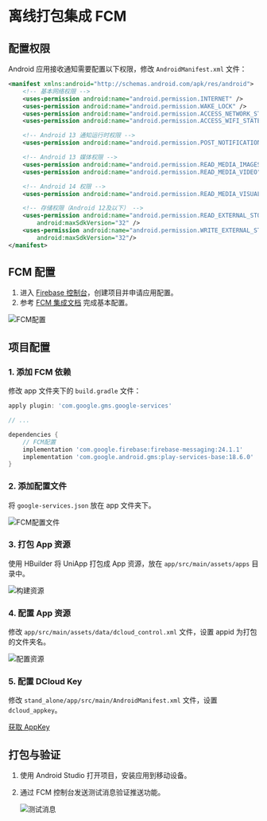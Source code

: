 # 离线打包集成 FCM

## 配置权限

Android 应用接收通知需要配置以下权限，修改 `AndroidManifest.xml` 文件：

```xml
<manifest xmlns:android="http://schemas.android.com/apk/res/android">
    <!-- 基本网络权限 -->
    <uses-permission android:name="android.permission.INTERNET" />
    <uses-permission android:name="android.permission.WAKE_LOCK" />
    <uses-permission android:name="android.permission.ACCESS_NETWORK_STATE"/>
    <uses-permission android:name="android.permission.ACCESS_WIFI_STATE"/>

    <!-- Android 13 通知运行时权限 -->
    <uses-permission android:name="android.permission.POST_NOTIFICATIONS"/>

    <!-- Android 13 媒体权限 -->
    <uses-permission android:name="android.permission.READ_MEDIA_IMAGES"/>
    <uses-permission android:name="android.permission.READ_MEDIA_VIDEO"/>

    <!-- Android 14 权限 -->
    <uses-permission android:name="android.permission.READ_MEDIA_VISUAL_USER_SELECTED"/>

    <!-- 存储权限（Android 12及以下） -->
    <uses-permission android:name="android.permission.READ_EXTERNAL_STORAGE"
        android:maxSdkVersion="32" />
    <uses-permission android:name="android.permission.WRITE_EXTERNAL_STORAGE"
        android:maxSdkVersion="32"/>
</manifest>
```

## FCM 配置

1. 进入 [Firebase 控制台](https://console.firebase.google.com/)，创建项目并申请应用配置。
2. 参考 [FCM 集成文档](https://firebase.google.com/docs/cloud-messaging/android/client?hl=zh-cn) 完成基本配置。

![FCM配置](/images/applet/fcm_android_config.png)

## 项目配置

### 1. 添加 FCM 依赖

   修改 app 文件夹下的 `build.gradle` 文件：

   ```gradle
   apply plugin: 'com.google.gms.google-services'

   // ...

   dependencies {
       // FCM配置
       implementation 'com.google.firebase:firebase-messaging:24.1.1'
       implementation 'com.google.android.gms:play-services-base:18.6.0'
   }
   ```

### 2. 添加配置文件

   将 `google-services.json` 放在 app 文件夹下。

   ![FCM配置文件](/images/applet/native-app_fcm_config.png)

### 3. 打包 App 资源

   使用 HBuilder 将 UniApp 打包成 App 资源，放在 `app/src/main/assets/apps` 目录中。

   ![构建资源](/images/applet/build_native_app_res.png)

### 4. 配置 App 资源

   修改 `app/src/main/assets/data/dcloud_control.xml` 文件，设置 appid 为打包的文件夹名。

   ![配置资源](/images/applet/native_config_app_res.png)

### 5. 配置 DCloud Key

   修改 `stand_alone/app/src/main/AndroidManifest.xml` 文件，设置 `dcloud_appkey`。

   [获取 AppKey](https://nativesupport.dcloud.net.cn/AppDocs/usesdk/appkey.html)

## 打包与验证

1. 使用 Android Studio 打开项目，安装应用到移动设备。
2. 通过 FCM 控制台发送测试消息验证推送功能。

   ![测试消息](/images/applet/fcm_send_test_message.png)